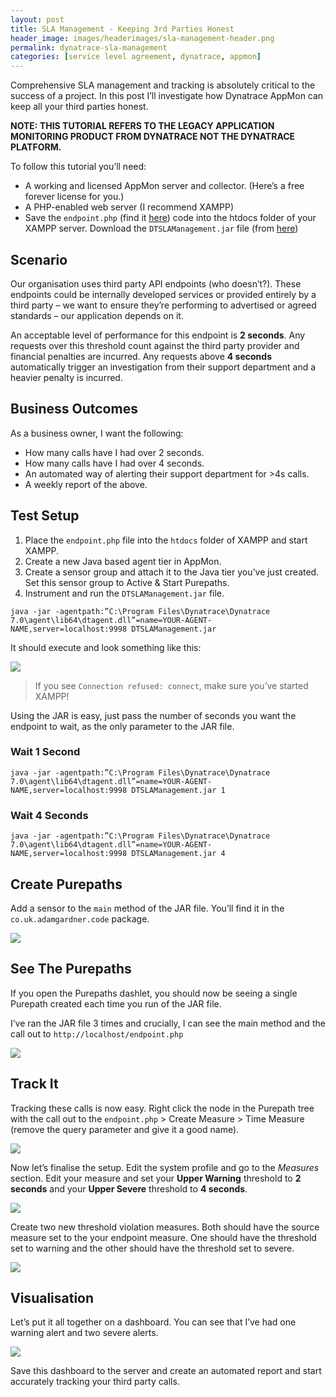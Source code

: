 ```yaml
---
layout: post
title: SLA Management - Keeping 3rd Parties Honest
header_image: images/headerimages/sla-management-header.png
permalink: dynatrace-sla-management
categories: [service level agreement, dynatrace, appmon]
---
```


Comprehensive SLA management and tracking is absolutely critical to the success of a project. In this post I’ll investigate how Dynatrace AppMon can keep all your third parties honest.

**NOTE: THIS TUTORIAL REFERS TO THE LEGACY APPLICATION MONITORING PRODUCT FROM DYNATRACE NOT THE DYNATRACE PLATFORM.**

To follow this tutorial you’ll need:

- A working and licensed AppMon server and collector. (Here’s a free forever license for you.)
- A PHP-enabled web server (I recommend XAMPP)
- Save the `endpoint.php` (find it [here](https://github.com/agardnerIT/XAMPP-Pages/blob/master/endpoint.php)) code into the htdocs folder of your XAMPP server.
Download the `DTSLAManagement.jar` file (from [here](https://github.com/agardnerIT/DTSLAManagement/releases/download/v1.0/DTSLAManagement.jar))

## Scenario

Our organisation uses third party API endpoints (who doesn’t?). These endpoints could be internally developed services or provided entirely by a third party – we want to ensure they’re performing to advertised or agreed standards – our application depends on it.

An acceptable level of performance for this endpoint is **2 seconds**. Any requests over this threshold count against the third party provider and financial penalties are incurred. Any requests above **4 seconds** automatically trigger an investigation from their support department and a heavier penalty is incurred.

## Business Outcomes

As a business owner, I want the following:

- How many calls have I had over 2 seconds.
- How many calls have I had over 4 seconds.
- An automated way of alerting their support department for >4s calls.
- A weekly report of the above.

## Test Setup

1. Place the `endpoint.php` file into the `htdocs` folder of XAMPP and start XAMPP.
2. Create a new Java based agent tier in AppMon.
3. Create a sensor group and attach it to the Java tier you’ve just created. Set this sensor group to Active & Start Purepaths.
4. Instrument and run the `DTSLAManagement.jar` file.

```
java -jar -agentpath:”C:\Program Files\Dynatrace\Dynatrace 7.0\agent\lib64\dtagent.dll”=name=YOUR-AGENT-NAME,server=localhost:9998 DTSLAManagement.jar
```

It should execute and look something like this:

![](images/postimages/sla-management-1.png)

> If you see `Connection refused: connect`, make sure you’ve started XAMPP!

Using the JAR is easy, just pass the number of seconds you want the endpoint to wait, as the only parameter to the JAR file.

### Wait 1 Second

```
java -jar -agentpath:”C:\Program Files\Dynatrace\Dynatrace 7.0\agent\lib64\dtagent.dll”=name=YOUR-AGENT-NAME,server=localhost:9998 DTSLAManagement.jar 1
```

### Wait 4 Seconds

```
java -jar -agentpath:”C:\Program Files\Dynatrace\Dynatrace 7.0\agent\lib64\dtagent.dll”=name=YOUR-AGENT-NAME,server=localhost:9998 DTSLAManagement.jar 4
```

## Create Purepaths

Add a sensor to the `main` method of the JAR file. You’ll find it in the `co.uk.adamgardner.code` package.

![](images/postimages/sla-management-2.png)

## See The Purepaths

If you open the Purepaths dashlet, you should now be seeing a single Purepath created each time you run of the JAR file.

I’ve ran the JAR file 3 times and crucially, I can see the main method and the call out to `http://localhost/endpoint.php`

![](images/postimages/sla-management-3.png)

## Track It

Tracking these calls is now easy. Right click the node in the Purepath tree with the call out to the `endpoint.php` > Create Measure > Time Measure (remove the query parameter and give it a good name).

![](images/postimages/sla-management-4.png)

Now let’s finalise the setup. Edit the system profile and go to the *Measures* section. Edit your measure and set your **Upper Warning** threshold to **2 seconds** and your **Upper Severe** threshold to **4 seconds**.

![](images/postimages/sla-management-5.png)


Create two new threshold violation measures. Both should have the source measure set to the your endpoint measure. One should have the threshold set to warning and the other should have the threshold set to severe.

![](images/postimages/sla-management-6.png)

## Visualisation

Let’s put it all together on a dashboard. You can see that I’ve had one warning alert and two severe alerts.

![](images/postimages/sla-management-7.png)

Save this dashboard to the server and create an automated report and start accurately tracking your third party calls.